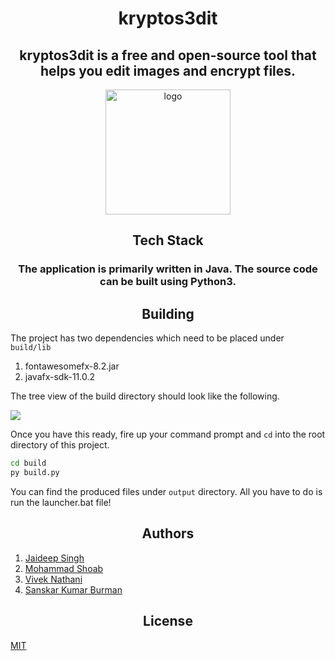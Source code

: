 <div align="center">
  
# kryptos3dit

## kryptos3dit is a free and open-source tool that helps you edit images and encrypt files.

<img src="https://user-images.githubusercontent.com/79747022/146983238-991e9377-5b0a-4dad-a6af-99f2b300c566.png" alt="logo" width="200"/>

## Tech Stack

### The application is primarily written in Java. The source code can be built using Python3.
  
</div>

<h2 align="center"> Building</h2>

The project has two dependencies which need to be placed under `build/lib`

1. fontawesomefx-8.2.jar 
2. javafx-sdk-11.0.2

The tree view of the build directory should look like the following. 

<img src="https://user-images.githubusercontent.com/79747022/146982567-18f93f2b-60d6-4981-83d6-6b23a7abb670.png">


Once you have this ready, fire up your command prompt and `cd` into the root directory of this project. 

```cmd
cd build
py build.py
```

You can find the produced files under `output` directory. All you have to do is run the launcher.bat file! 

<h2 align="center"> Authors </h2>

1. [Jaideep Singh](https://github.com/Jaideep25-tech) 
2. [Mohammad Shoab](https://github.com/Mohammad-Shoab) 
3. [Vivek Nathani](https://github.com/Aasmant) 
4. [Sanskar Kumar Burman](https://github.com/sanskaros)


<h2 align="center"> License </h2>

[MIT](./LICENSE.md)
  

